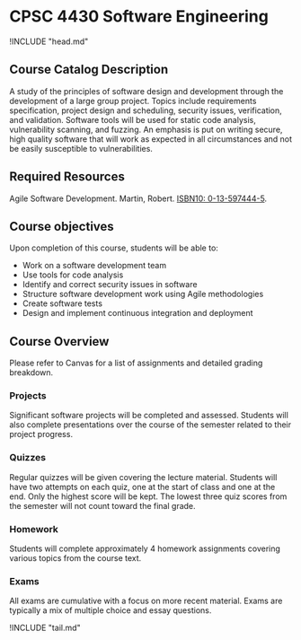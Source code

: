 CPSC 4430 Software Engineering
==============================

!INCLUDE "head.md"

Course Catalog Description
--------------------------

A study of the principles of software design and development through the development of a large group project. Topics include requirements specification, project design and scheduling, security issues, verification, and validation. Software tools will be used for static code analysis, vulnerability scanning, and fuzzing. An emphasis is put on writing secure, high quality software that will work as expected in all circumstances and not be easily susceptible to vulnerabilities.

Required Resources
------------------

Agile Software Development. Martin, Robert. [ISBN10: 0-13-597444-5](https://www.worldcat.org/title/agile-software-development-principles-patterns-and-practices/oclc/464165443). 


Course objectives
-----------------

Upon completion of this course, students will be able to:

- Work on a software development team
- Use tools for code analysis
- Identify and correct security issues in software
- Structure software development work using Agile methodologies
- Create software tests
- Design and implement continuous integration and deployment

Course Overview
---------------

Please refer to Canvas for a list of assignments and detailed grading breakdown.

### Projects

Significant software projects will be completed and assessed. Students will also complete presentations over the course of the semester related to their project progress.

### Quizzes

Regular quizzes will be given covering the lecture material. Students will have two attempts on each quiz, one at the start of class and one at the end. Only the highest score will be kept. The lowest three quiz scores from the semester will not count toward the final grade.

### Homework

Students will complete approximately 4 homework assignments covering various topics from the course text.

### Exams

All exams are cumulative with a focus on more recent material. Exams are typically a mix of multiple choice and essay questions.

!INCLUDE "tail.md"
